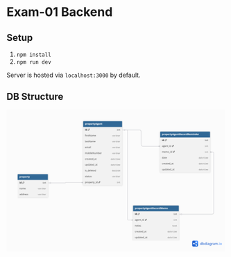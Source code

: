 # Exam-01 Backend

## Setup
1. `npm install`
2. `npm run dev`

Server is hosted via `localhost:3000` by default. 

## DB Structure
![DB Structure](https://github.com/zhakamizhako/pure-exam0-be/blob/master/DB%20Structure.png)
